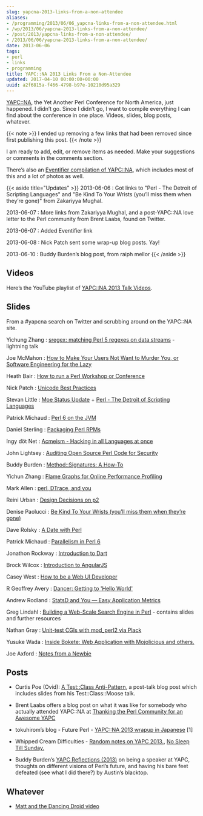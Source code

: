 ```yaml
---
slug: yapcna-2013-links-from-a-non-attendee
aliases:
- /programming/2013/06/06_yapcna-links-from-a-non-attendee.html
- /wp/2013/06/yapcna-2013-links-from-a-non-attendee/
- /post/2013/yapcna-links-from-a-non-attendee/
- /2013/06/06/yapcna-2013-links-from-a-non-attendee/
date: 2013-06-06
tags:
- perl
- links
- programming
title: YAPC::NA 2013 Links From a Non-Attendee
updated: 2017-04-10 00:00:00+00:00
uuid: a2f6815a-f466-4798-b97e-10210d95a329
---
```

[YAPC::NA](http://yapcna.org), the Yet Another Perl Conference for North
America, just happened. I didn’t go. Since I didn’t go, I want to
compile everything I can find about the conference in one place. Videos,
slides, blog posts, whatever.

{{< note >}}
I ended up removing a few links that had been removed since first
publishing this post.
{{< /note >}}

I am ready to add, edit, or remove items as needed. Make your
suggestions or comments in the comments section.

There’s also an [Eventifier compilation of
YAPC::NA](http://eventifier.co/event/yapc13/), which includes most of
this and a lot of photos as well.

{{< aside title="Updates" >}}
2013-06-06
: Got links to "Perl - The Detroit of Scripting Languages" and "Be
  Kind To Your Wrists (you’ll miss them when they’re gone)" from
  Zakariyya Mughal.

2013-06-07
: More links from Zakariyya Mughal, and a post-YAPC::NA love letter to
  the Perl community from Brent Laabs, found on Twitter.

2013-06-07
: Added Eventifier link

2013-06-08
: Nick Patch sent some wrap-up blog posts. Yay\!

2013-06-10
: Buddy Burden’s blog post, from raiph mellor
{{< /aside >}}

## Videos

Here’s the YouTube playlist of [YAPC::NA 2013 Talk
Videos](https://www.youtube.com/playlist?list=PLA9_Hq3zhoFy0zej1j4QZtz5awFKXunZX).

## Slides

From a #yapcna search on Twitter and scrubbing around on the YAPC::NA
site.

Yichung Zhang
: [sregex: matching Perl 5 regexes on data streams](http://agentzh.org/misc/slides/yapc-na-2013-sregex.pdf) -
  lightning talk

Joe McMahon
: [How to Make Your Users Not Want to Murder You, or Software
  Engineering for the Lazy](http://www.slideshare.net/joe_mcmahon/how-to-make-your-users-not-want-to-murder-you-22396291)

Heath Bair
: [How to run a Perl Workshop or
  Conference](https://docs.google.com/presentation/d/1HSnci2xflsStMcktaWKQ_6f5jm3yhl1coUg9tC-8iuQ/edit#slide=id.p)

Nick Patch
: [Unicode Best
  Practices](https://speakerdeck.com/patch/unicode-best-practices-in-perl)

Stevan Little
: [Moe Status
  Update](https://speakerdeck.com/stevan_little/moe-status-update) +
  [Perl - The Detroit of Scripting
  Languages](https://speakerdeck.com/stevan_little/perl-the-detroit-of-scripting-languages)

Patrick Michaud
: [Perl 6 on the
  JVM](http://pmichaud.com/2013/pres/yapcna-perljvm/slides/start.html)

Daniel Sterling
: [Packaging Perl RPMs](https://github.com/eqhmcow/rpm-talk)

Ingy döt Net
: [Acmeism - Hacking in all Languages at
  once](https://github.com/ingydotnet/acmeism-yapcna2013-talk)

John Lightsey
: [Auditing Open Source Perl Code for
  Security](http://nixnuts.net/YAPCNA-2013-Auditing.pdf)

Buddy Burden
: [Method::Signatures: A
  How-To](https://github.com/schwern/method-signatures/blob/master/talks/MShowto.pdf?raw=true)

Yichun Zhang
: [Flame Graphs for Online Performance
  Profiling](http://agentzh.org/misc/slides/yapc-na-2013-flame-graphs.pdf)

Mark Allen
: [perl, DTrace, and
  you](https://speakerdeck.com/mrallen1/perl-dtrace-and-you)

Reini Urban
: [Design Decisions on p2](http://perl11.org/p2/p2-yapcna2013.pdf)

Denise Paolucci
: [Be Kind To Your Wrists (you’ll miss them when they’re
  gone)](http://www.slideshare.net/dreamwidth/be-kind-to-your-hands)

Dave Rolsky
: [A Date with
  Perl](http://www.houseabsolute.com/presentations/github/a-date-with-perl/)

Patrick Michaud
: [Parallelism in
  Perl 6](http://pmichaud.com/2013/pres/yapcna-parall/)

Jonathon Rockway
: [Introduction to
  Dart](https://docs.google.com/presentation/d/1hehfYo29jE7K8oXB2v1nncghLKeiINdKmDW-G1Axlxc/edit#slide=id.p)

Brock Wilcox
: [Introduction to
  AngularJS](http://thelackthereof.org/docs/talks/2013%20YAPC-NA%20AngularJS/)

Casey West
: [How to be a Web UI
  Developer](https://speakerdeck.com/caseywest/how-to-be-a-web-ui-developer)

R Geoffrey Avery
: [Dancer: Getting to 'Hello
  World'](http://platypiventures.com/perl/present/to_hello/yapc_madison/001.html)

Andrew Rodland
: [StatsD and You — Easy Application
  Metrics](http://cleverdomain.org/yapc-statsd/)

Greg Lindahl
: [Building a Web-Scale Search Engine in
  Perl](http://bit.ly/yapcna_blekko_2013) - contains slides and
  further resources

Nathan Gray
: [Unit-test CGIs with mod\_perl2 via
  Plack](https://github.com/kolibrie/test-cgi-with-plack)

Yusuke Wada
: [Inside Bokete: Web Application with Mojolicious and
  others.](http://www.slideshare.net/yusukebe/inside-bokete-web-application-with-mojolicious-and-others)

Joe Axford
: [Notes from a
  Newbie](http://blogs.perl.org/users/j0e/2013/05/notes-from-a-newbie-20-yapcna-2013-austin.html)

## Posts

- Curtis Poe (Ovid): [A Test::Class
  Anti-Pattern](http://blogs.perl.org/users/ovid/2013/06/a-testclass-anti-pattern.html),
  a post-talk blog post which includes slides from his
  Test::Class::Moose talk.

- Brent Laabs offers a blog post on what it was like for somebody who
  actually attended YAPC::NA at [Thanking the Perl Community for an
  Awesome
  YAPC](http://blog.brentlaabs.com/2013/06/thanking-perl-community-for-awesome-yapc.html)

- tokuhirom’s blog - Future Perl - [YAPC::NA 2013 wrapup in
  Japanese](http://blog.64p.org/entry/2013/06/08/124125) \[1\]

- Whipped Cream Difficulties - [Random notes on
  YAPC 2013.](http://www.sportsfirings.com/?p=10106), [No Sleep Till
  Sunday.](http://www.sportsfirings.com/?p=10111)

- Buddy Burden’s [YAPC Reflections
  (2013)](http://blogs.perl.org/users/buddy_burden/2013/06/yapc-reflections-2013.html)
  on being a speaker at YAPC, thoughts on different visions of Perl’s
  future, and having his bare feet defeated (see what I did there?) by
  Austin’s blacktop.

## Whatever

- [Matt and the Dancing Droid video](http://youtu.be/BocdZBqyTqg)